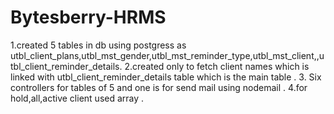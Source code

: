 # Bytesberry-HRMS
1.created 5 tables in db using postgress as utbl_client_plans,utbl_mst_gender,utbl_mst_reminder_type,utbl_mst_client,,utbl_client_reminder_details.
2.created only to fetch client names which is linked with utbl_client_reminder_details table which is the main table .
3. Six controllers for tables of 5 and one is for send mail using nodemail .
4.for hold,all,active client used array .


